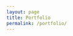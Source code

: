 ```yaml
---
layout: page
title: Portfolio
permalink: /portfolio/
---
```


<!-- 

This page is top-level view of the portfolio, going to read data from portfolio.yml and produce a list of categories, with image, etc, or potentially a featured project.

Next page down from here should be all the work within a category.

Next page down is a detail page. 

<ul>
{% for _link in site.categories %}
    <li><a href="{% if _link.external %}{{ _link.href }}{% else %}{{ _link.href | relative_url }}{% endif %}">{{ _link.text }}</a></li>
{% endfor %}
</ul>

Civic/Education

Residential

Signage and Wayfinding

Commercial -->